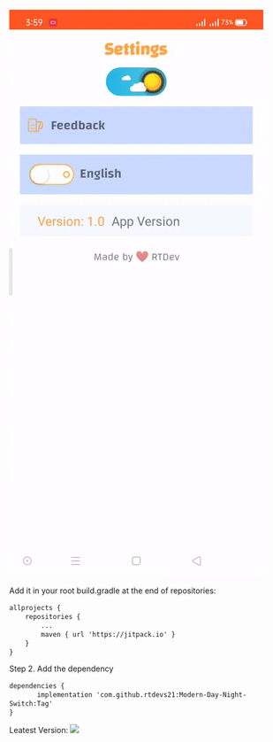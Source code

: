 
![alt text](https://github.com/rtdevs21/Modern-Day-Night-Switch/blob/main/modern%20day%20night%20switch.gif?raw=true)

Add it in your root build.gradle at the end of repositories:

	allprojects {
		repositories {
			...
			maven { url 'https://jitpack.io' }
		}
	}


Step 2. Add the dependency

	dependencies {
	       implementation 'com.github.rtdevs21:Modern-Day-Night-Switch:Tag'
	}

Leatest Version:
[![](https://jitpack.io/v/rtdevs21/Modern-Day-Night-Switch.svg)](https://jitpack.io/#rtdevs21/Modern-Day-Night-Switch)
